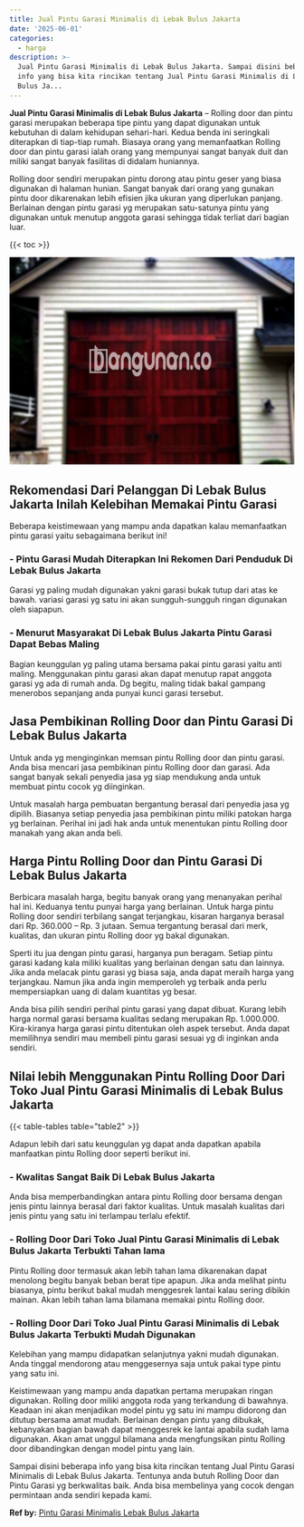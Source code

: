 ```yaml
---
title: Jual Pintu Garasi Minimalis di Lebak Bulus Jakarta
date: '2025-06-01'
categories:
  - harga
description: >-
  Jual Pintu Garasi Minimalis di Lebak Bulus Jakarta. Sampai disini beberapa
  info yang bisa kita rincikan tentang Jual Pintu Garasi Minimalis di Lebak
  Bulus Ja...
---
```


**Jual Pintu Garasi Minimalis di Lebak Bulus Jakarta** – Rolling door dan pintu garasi merupakan beberapa tipe pintu yang dapat digunakan untuk kebutuhan di dalam kehidupan sehari-hari. Kedua benda ini seringkali diterapkan di tiap-tiap rumah. Biasaya orang yang memanfaatkan Rolling door dan pintu garasi ialah orang yang mempunyai sangat banyak duit dan miliki sangat banyak fasilitas di didalam huniannya.

Rolling door sendiri merupakan pintu dorong atau pintu geser yang biasa digunakan di halaman hunian. Sangat banyak dari orang yang gunakan pintu door dikarenakan lebih efisien jika ukuran yang diperlukan panjang. Berlainan dengan pintu garasi yg merupakan satu-satunya pintu yang digunakan untuk menutup anggota garasi sehingga tidak terliat dari bagian luar.

{{< toc >}}

![Jual Pintu Garasi Minimalis di Lebak Bulus Jakarta](/images/pintu-garasi-32.png)

## Rekomendasi Dari Pelanggan Di Lebak Bulus Jakarta Inilah Kelebihan Memakai Pintu Garasi

Beberapa keistimewaan yang mampu anda dapatkan kalau memanfaatkan pintu garasi yaitu sebagaimana berikut ini!

### \- Pintu Garasi Mudah Diterapkan Ini Rekomen Dari Penduduk Di Lebak Bulus Jakarta

Garasi yg paling mudah digunakan yakni garasi bukak tutup dari atas ke bawah. variasi garasi yg satu ini akan sungguh-sungguh ringan digunakan oleh siapapun.

### \- Menurut Masyarakat Di Lebak Bulus Jakarta Pintu Garasi Dapat Bebas Maling

Bagian keunggulan yg paling utama bersama pakai pintu garasi yaitu anti maling. Menggunakan pintu garasi akan dapat menutup rapat anggota garasi yg ada di rumah anda. Dg begitu, maling tidak bakal gampang menerobos sepanjang anda punyai kunci garasi tersebut.

## Jasa Pembikinan Rolling Door dan Pintu Garasi Di Lebak Bulus Jakarta

Untuk anda yg menginginkan memsan pintu Rolling door dan pintu garasi. Anda bisa mencari jasa pembikinan pintu Rolling door dan garasi. Ada sangat banyak sekali penyedia jasa yg siap mendukung anda untuk membuat pintu cocok yg diinginkan.

Untuk masalah harga pembuatan bergantung berasal dari penyedia jasa yg dipilih. Biasanya setiap penyedia jasa pembikinan pintu miliki patokan harga yg berlainan. Perihal ini jadi hak anda untuk menentukan pintu Rolling door manakah yang akan anda beli.

## Harga Pintu Rolling Door dan Pintu Garasi Di Lebak Bulus Jakarta

Berbicara masalah harga, begitu banyak orang yang menanyakan perihal hal ini. Keduanya tentu punyai harga yang berlainan. Untuk harga pintu Rolling door sendiri terbilang sangat terjangkau, kisaran harganya berasal dari Rp. 360.000 – Rp. 3 jutaan. Semua tergantung berasal dari merk, kualitas, dan ukuran pintu Rolling door yg bakal digunakan.

Sperti itu jua dengan pintu garasi, harganya pun beragam. Setiap pintu garasi kadang kala miliki kualitas yang berlainan dengan satu dan lainnya. Jika anda melacak pintu garasi yg biasa saja, anda dapat meraih harga yang terjangkau. Namun jika anda ingin memperoleh yg terbaik anda perlu mempersiapkan uang di dalam kuantitas yg besar.

Anda bisa pilih sendiri perihal pintu garasi yang dapat dibuat. Kurang lebih harga normal garasi bersama kualitas sedang merupakan Rp. 1.000.000. Kira-kiranya harga garasi pintu ditentukan oleh aspek tersebut. Anda dapat memilihnya sendiri mau membeli pintu garasi sesuai yg di inginkan anda sendiri.

## Nilai lebih Menggunakan Pintu Rolling Door Dari Toko Jual Pintu Garasi Minimalis di Lebak Bulus Jakarta

{{< table-tables table="table2" >}}

Adapun lebih dari satu keunggulan yg dapat anda dapatkan apabila manfaatkan pintu Rolling door seperti berikut ini.

### \- Kwalitas Sangat Baik Di Lebak Bulus Jakarta

Anda bisa memperbandingkan antara pintu Rolling door bersama dengan jenis pintu lainnya berasal dari faktor kualitas. Untuk masalah kualitas dari jenis pintu yang satu ini terlampau terlalu efektif.

### \- Rolling Door Dari Toko Jual Pintu Garasi Minimalis di Lebak Bulus Jakarta Terbukti Tahan lama

Pintu Rolling door termasuk akan lebih tahan lama dikarenakan dapat menolong begitu banyak beban berat tipe apapun. Jika anda melihat pintu biasanya, pintu berikut bakal mudah menggesrek lantai kalau sering dibikin mainan. Akan lebih tahan lama bilamana memakai pintu Rolling door.

### \- Rolling Door Dari Toko Jual Pintu Garasi Minimalis di Lebak Bulus Jakarta Terbukti Mudah Digunakan

Kelebihan yang mampu didapatkan selanjutnya yakni mudah digunakan. Anda tinggal mendorong atau menggesernya saja untuk pakai type pintu yang satu ini.

Keistimewaan yang mampu anda dapatkan pertama merupakan ringan digunakan. Rolling door miliki anggota roda yang terkandung di bawahnya. Keadaan ini akan menjadikan model pintu yg satu ini mampu didorong dan ditutup bersama amat mudah. Berlainan dengan pintu yang dibukak, kebanyakan bagian bawah dapat menggesrek ke lantai apabila sudah lama digunakan. Akan amat unggul bilamana anda mengfungsikan pintu Rolling door dibandingkan dengan model pintu yang lain.

Sampai disini beberapa info yang bisa kita rincikan tentang Jual Pintu Garasi Minimalis di Lebak Bulus Jakarta. Tentunya anda butuh Rolling Door dan Pintu Garasi yg berkwalitas baik. Anda bisa membelinya yang cocok dengan permintaan anda sendiri kepada kami.

**Ref by:** [Pintu Garasi Minimalis Lebak Bulus Jakarta](https://id.wikipedia.org/wiki/Pintu)
